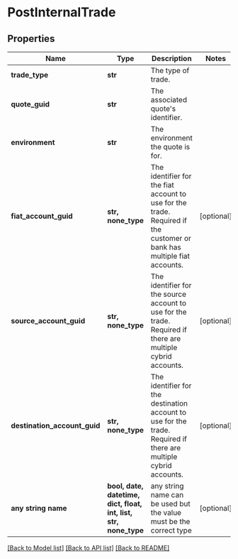 # PostInternalTrade


## Properties
Name | Type | Description | Notes
------------ | ------------- | ------------- | -------------
**trade_type** | **str** | The type of trade. | 
**quote_guid** | **str** | The associated quote&#39;s identifier. | 
**environment** | **str** | The environment the quote is for. | 
**fiat_account_guid** | **str, none_type** | The identifier for the fiat account to use for the trade. Required if the customer or bank has multiple fiat accounts. | [optional] 
**source_account_guid** | **str, none_type** | The identifier for the source account to use for the trade. Required if there are multiple cybrid accounts. | [optional] 
**destination_account_guid** | **str, none_type** | The identifier for the destination account to use for the trade. Required if there are multiple cybrid accounts. | [optional] 
**any string name** | **bool, date, datetime, dict, float, int, list, str, none_type** | any string name can be used but the value must be the correct type | [optional]

[[Back to Model list]](../README.md#documentation-for-models) [[Back to API list]](../README.md#documentation-for-api-endpoints) [[Back to README]](../README.md)


